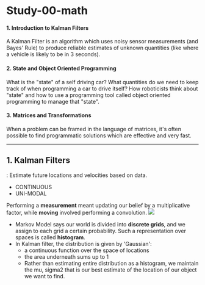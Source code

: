 # Study-00-math

#### 1. Introduction to Kalman Filters
A Kalman Filter is an algorithm which uses noisy sensor measurements (and Bayes' Rule) to produce reliable estimates of unknown quantities (like where a vehicle is likely to be in 3 seconds).

#### 2. State and Object Oriented Programming
What is the "state" of a self driving car? What quantities do we need to keep track of when programming a car to drive itself? How roboticists think about "state" and how to use a programming tool called object oriented programming to manage that "state".

#### 3. Matrices and Transformations
When a problem can be framed in the language of matrices, it's often possible to find programmatic solutions which are effective and very fast.

------------------------------------------------------------------------------------------------------------

## 1. Kalman Filters
: Estimate future locations and velocities based on data.
 - CONTINUOUS
 - UNI-MODAL

Performing a **measurement** meant updating our belief by a multiplicative factor, while **moving** involved performing a convolution.
<img src="https://user-images.githubusercontent.com/31917400/40812124-13f41562-652c-11e8-9bae-b4731167c731.jpg" />

 - Markov Model says our world is divided into **discrete grids**, and we assign to each grid a certain probability. Such a representation over spaces is called **histogram**.
 - In Kalman filter, the distribution is given by 'Gaussian':
   - a continuous function over the space of locations
   - the area underneath sums up to 1 
   - Rather than estimating entire distribution as a histogram, we maintain the mu, sigma2 that is our best estimate of the location of our object we want to find.
   
   




















